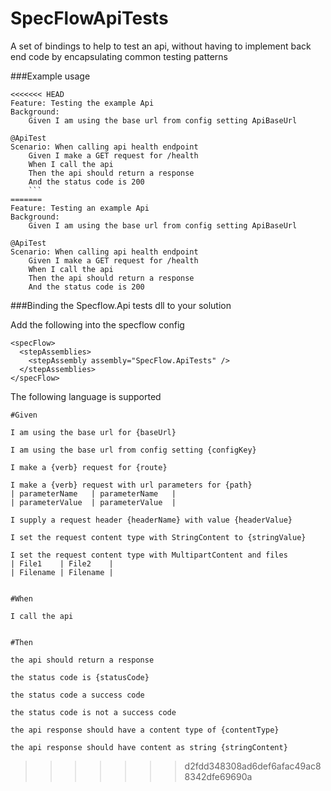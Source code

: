 # SpecFlowApiTests

A set of bindings to help to test an api, without having to implement back end code by encapsulating common testing patterns


###Example usage

```
<<<<<<< HEAD
Feature: Testing the example Api
Background:
	Given I am using the base url from config setting ApiBaseUrl

@ApiTest
Scenario: When calling api health endpoint
	Given I make a GET request for /health
	When I call the api
	Then the api should return a response
	And the status code is 200
	```
=======
Feature: Testing an example Api
Background: 
	Given I am using the base url from config setting ApiBaseUrl

@ApiTest
Scenario: When calling api health endpoint	
	Given I make a GET request for /health	
	When I call the api
	Then the api should return a response
	And the status code is 200
```

###Binding the Specflow.Api tests dll to your solution

Add the following into the specflow config
```
<specFlow>
  <stepAssemblies>
    <stepAssembly assembly="SpecFlow.ApiTests" />
  </stepAssemblies>
</specFlow>
```


The following language is supported
```
#Given

I am using the base url for {baseUrl}

I am using the base url from config setting {configKey}

I make a {verb} request for {route}

I make a {verb} request with url parameters for {path}
| parameterName   | parameterName   |
| parameterValue  | parameterValue  |
        
I supply a request header {headerName} with value {headerValue}
        
I set the request content type with StringContent to {stringValue}

I set the request content type with MultipartContent and files
| File1    | File2    |
| Filename | Filename |


#When 

I call the api


#Then

the api should return a response

the status code is {statusCode}

the status code a success code 
        
the status code is not a success code
        
the api response should have a content type of {contentType}

the api response should have content as string {stringContent}
```
>>>>>>> d2fdd348308ad6def6afac49ac88342dfe69690a
